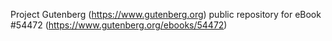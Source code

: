 Project Gutenberg (https://www.gutenberg.org) public repository for
eBook #54472 (https://www.gutenberg.org/ebooks/54472)
